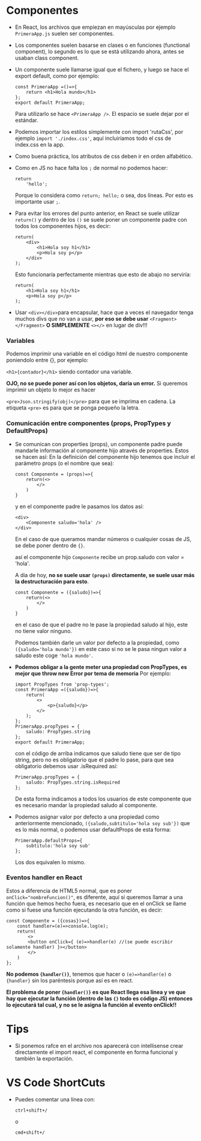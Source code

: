 # Componentes
- En React, los archivos que empiezan en mayúsculas por ejemplo ```PrimeraApp.js``` suelen ser componentes.

- Los componentes suelen basarse en clases o en funciones (functional component), lo segundo es lo que se está utilizando ahora, antes se usaban class component.

- Un componente suele llamarse igual que el fichero, y luego se hace el export default, como por ejemplo:
    ```
    const PrimeraApp =()=>{
        return <h1>Hola mundo</h1>
    };
    export default PrimeraApp;

    ``` 
    Para utilizarlo se hace ```<PrimeraApp />```. El espacio se suele dejar por el estándar.

- Podemos importar los estilos simplemente con import 'rutaCss', por ejemplo ```import './index.css'```, aquí incluiríamos todo el css de index.css en la app.

- Como buena práctica, los atributos de css deben ir en orden alfabético.

- Como en JS no hace falta los ```;``` de normal no podemos hacer:
    ```
    return 
        'hello';
    ```
    Porque lo considera como ```return; hello;``` o sea, dos líneas.
    Por esto es importante usar ```;```.

- Para evitar los errores del punto anterior, en React se suele utilizar ```return()``` y dentro de los ```()``` se suele poner un componente padre con todos los componentes hijos, es decir:
    ```
    return(
        <div>
            <h1>Hola soy h1</h1>
            <p>Hola soy p</p>
        </div>
    );
    ```
    Esto funcionaría perfectamente mientras que esto de abajo no serviría:
    ```
    return(
        <h1>Hola soy h1</h1>
        <p>Hola soy p</p>
    );
    ```

- Usar ```<div></div>```para encapsular, hace que a veces el navegador tenga muchos divs que no van a usar, **por eso se debe usar** ```<Fragment></Fragment>``` **O SIMPLEMENTE** ```<></>``` en lugar de div!!!


### Variables
Podemos imprimir una variable en el código html de nuestro componente poniendolo entre {}, por ejemplo: 
    
```<h1>{contador}</h1>``` siendo contador una variable.

**OJO, no se puede poner así con los objetos, daría un error.**
Si queremos imprimir un objeto lo mejor es hacer 

```<pre>Json.stringify(obj)</pre>``` para que se imprima en cadena. La etiqueta ```<pre>``` es para que se ponga pequeño la letra.


### Comunicación entre componentes (props, PropTypes y DefaultProps)

- Se comunican con properties (props), un componente padre puede mandarle información al componente hijo através de properties. Estos se hacen así:
    En la definición del componente hijo tenemos que incluir el parámetro props (o el nombre que sea):

    ```
    const Componente = (props)=>{
        return(<>
            </>
        )
    }
    ```

    y en el componente padre le pasamos los datos así:

    ```
    <div>
        <Componente saludo='hola' />
    </div>
    ```

    En el caso de que queramos mandar números o cualquier cosas de JS, se debe poner dentro de ```{}```.

    así el componente hijo ```Componente``` recibe un prop.saludo con valor = 'hola'.

    A dia de hoy, **no se suele usar ```(props)``` directamente, se suele usar más la destructuración para esto**.

    ```
    const Componente = ({saludo})=>{
        return(<>
            </>
        )
    }
    ```
    en el caso de que el padre no le pase la propiedad saludo al hijo, este no tiene valor ninguno.

    Podemos también darle un valor por defecto a la propiedad, como ```({saludo='hola mundo'})``` en este caso si no se le pasa ningun valor a saludo este coge ```'hola mundo'```.

    
- **Podemos obligar a la gente meter una propiedad con PropTypes, es mejor que throw new Error por tema de memoria**
    Por ejemplo:
    ```
    import PropTypes from 'prop-types';
    const PrimeraApp =({saludo})=>{ 
        return(
            <>
                <p>{saludo}</p>
            </>
        );
    };
    PrimeraApp.propTypes = {
        saludo: PropTypes.string
    };
    export default PrimeraApp;
    ```
    con el código de arriba indicamos que saludo tiene que ser de tipo string, pero no es obligatorio que el padre lo pase, para que sea obligatorio debemos usar .isRequired así:

    ```
    PrimeraApp.propTypes = {
        saludo: PropTypes.string.isRequired
    };
    ```
    De esta forma indicamos a todos los usuarios de este componente que es necesario mandar la propiedad saludo al componente.

- Podemos asignar valor por defecto a una propiedad como anteriormente mencionado, ```({saludo,subtitulo='hola soy sub'})``` que es lo más normal, o podemos usar defaultProps de esta forma:
    ```
    PrimeraApp.defaultProps={
        subtitulo:'hola soy sub'
    };
    ```
    Los dos equivalen lo mismo.


### Eventos handler en React
Estos a diferencia de HTML5 normal, que es poner ```onClick="nombreFuncion()"```, es diferente, aquí si queremos llamar a una función que hemos hecho fuera, es necesario que en el onClick se llame como si fuese una función ejecutando la otra función, es decir:
```
const Componente = ({cosas})=>{
    const handler=(e)=>console.log(e);
    return(
        <>
        <button onClick={ (e)=>handler(e) //(se puede escribir solamente handler) }></button>
        </>
    )
};
```

**No podemos ```{handler()}```**, tenemos que hacer o ```(e)=>handler(e)``` o ```{handler}``` sin los paréntesis porque así es en react.

**El problema de poner ```{handler()}``` es que React llega esa línea y ve que hay que ejecutar la función (dentro de las ```{}``` todo es código JS) entonces lo ejecutará tal cual, y no se le asigna la función al evento onClick!!**

# Tips
- Si ponemos rafce en el archivo nos aparecerá con intellisense crear directamente el import react, el componente en forma funcional y también la exportación.    

# VS Code ShortCuts
- Puedes comentar una línea con:
    ```
    ctrl+shift+/
    ```
    o
    ```
    cmd+shift+/
    ```